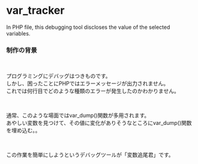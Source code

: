 # var_tracker
 In PHP file, this debugging tool discloses the value of the selected  variables.

<h3>制作の背景</h3><br>
<p>プログラミングにデバッグはつきものです。<br>
しかし、困ったことにPHPではエラーメッセージが出力されません。<br>
これでは何行目でどのような種類のエラーが発生したのかわかりません。</p><br>
<p>通常、このような場面ではvar_dump()関数が多用されます。<br>
あやしい変数を見つけて、その値に変化がありそうなところにvar_dump()関数を埋め込む。。</p><br>
<p>この作業を簡単にしようというデバッグツールが「変数追尾君」です。</p><br>
